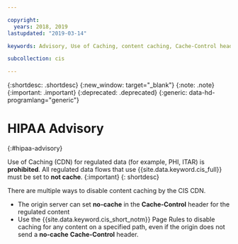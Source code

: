 ```yaml
---

copyright:
  years: 2018, 2019
lastupdated: "2019-03-14"

keywords: Advisory, Use of Caching, content caching, Cache-Control header

subcollection: cis

---
```


{:shortdesc: .shortdesc}
{:new_window: target="_blank"}
{:note: .note}
{:important: .important}
{:deprecated: .deprecated}
{:generic: data-hd-programlang="generic"}

# HIPAA Advisory
{:#hipaa-advisory}

Use of Caching (CDN) for regulated data (for example, PHI, ITAR) is **prohibited**. All regulated data flows that use {{site.data.keyword.cis_full}} must be set to **not cache**.
{:important}
{: shortdesc}

There are multiple ways to disable content caching by the CIS CDN.
- The origin server can set **no-cache** in the **Cache-Control** header for the regulated content
- Use the {{site.data.keyword.cis_short_notm}} Page Rules to disable caching for any content on a specified path, even if the origin does not send a **no-cache** **Cache-Control** header.
